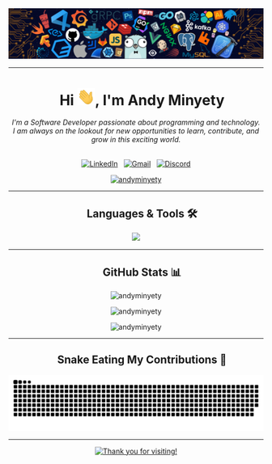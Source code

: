 <!-- Banner -->
<div>
  <img src="https://github.com/Jaydeep-Yadav/Jaydeep-Yadav/blob/main/banner.png"></img>
</div>

---------------------------------------------------------------------------------------------------------------------------------------

<!-- Greeting -->
<div id="user-content-toc">
  <ul align="center">
    <summary><h1 align="center">Hi <img width="35" src="https://github.com/1999AZZAR/1999AZZAR/blob/main/resources/img/waving.gif">, I'm Andy Minyety</h1</summary> 
  </ul>                                                                       
</div>

<!-- About Me-->
<div align="center">
  <em>
    I'm a Software Developer passionate about programming and technology.<br/> 
    I am always on the lookout for new opportunities to learn, contribute, and grow in this exciting world.
  </em>
  <p align="center">
    <br>
    <a href="https://www.linkedin.com/in/andyminyety"><img width="110px" height="28px" src="https://img.shields.io/badge/LinkedIn-0077B5?style=flat&logo=linkedin&logoColor=white" alt="LinkedIn"/></a> &nbsp;
    <a href="mailto:andyminyety@gmail.com"><img width="90px" height="28px" src="https://img.shields.io/badge/Gmail-D14836?style=flat&logo=gmail&logoColor=white" alt="Gmail"/></a> &nbsp;
    <a href="https://discordapp.com/users/530910475588861954"><img width="105px" height="28px" src="https://img.shields.io/badge/Discord-5865F2?style=flat&logo=discord&logoColor=white" alt="Discord"/></a>
  </p>
  <p align="center">
    <a href="https://github.com/andyminyety"><img width="160px" height="28px" src="https://komarev.com/ghpvc/?username=andyminyety&label=Profile%20Views&color=030727&style=flat" alt="andyminyety"/></a>
  </p>
</div>
    
---------------------------------------------------------------------------------------------------------------------------------------

<!-- Languages and Tools -->
<div id="user-content-toc">
  <ul align="center">
    <summary><h2>Languages & Tools 🛠</h2></summary>
  </ul>
</div>

<p align="center">
  <a href="https://skillicons.dev">
    <img src="https://skillicons.dev/icons?i=html,css,bootstrap,js,nodejs,express,typescript,cs,dotnet,docker,mysql,mongodb,postman,git,vscode,visualstudio&perline=10"/>
  </a>
</p>

---------------------------------------------------------------------------------------------------------------------------------------

<!-- GitHub Stats -->
<div id="user-content-toc">
  <ul align="center">
    <summary><h2>GitHub Stats 📊</h2></summary>
  </ul>
</div>

<p align="center">
  <img width="300" src="https://github-readme-stats-sigma-five.vercel.app/api/top-langs/?username=andyminyety&langs_count=10&theme=radical&layout=compact" alt="andyminyety"/>
</p>
<p align="center">
  <img width="400" src="https://github-readme-stats-sigma-five.vercel.app/api?username=andyminyety&show_icons=true&theme=radical&rank_icon=github" alt="andyminyety"/>
</p>
<p align="center">
  <img width="500" src="https://github-readme-streak-stats.herokuapp.com/?user=andyminyety&show_icons=true&theme=radical" alt="andyminyety"/>
</p>

---------------------------------------------------------------------------------------------------------------------------------------

<!-- GitHub Contributions -->
<div id="user-content-toc">
  <ul align="center">
    <summary><h2>Snake Eating My Contributions 🐍</h2></summary>
  </ul>
</div>

<p align="center">
  <img src="https://github.com/andyminyety/andyminyety/blob/output/github-contribution-grid-snake-dark.svg" alt="andyminyety"/>
</p>

---------------------------------------------------------------------------------------------------------------------------------------

<!-- Thanks -->
<div align="center" id="user-content-toc">
   <a href="https://git.io/typing-svg"><img src="https://readme-typing-svg.demolab.com?font=Cascadia+Code&size=30&pause=1000&color=4C9CFF&center=true&vCenter=true&width=500&height=70&duration=4000&lines=Thank+you+for+visiting!+;Have+a+good+day+%3A)" alt="Thank you for visiting!"/>
   </a>
</div>
